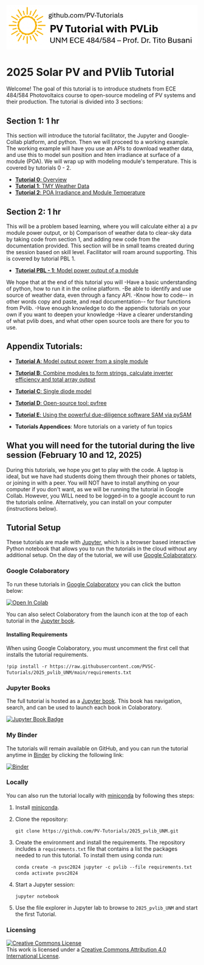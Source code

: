 ![tutorialpromo](images/tutorial_banner.PNG)

# 2025 Solar PV and PVlib Tutorial
Welcome! The goal of this tutorial is to introduce studnets from ECE 484/584 Photovoltaics course to open-source modeling of PV systems and their production.
The tutorial is divided into 3 sections:

## Section 1: 1 hr
This section will introduce the tutorial facilitator, the Jupyter and Google-Collab platform, and python. Then we will proceed to a working example.
The working example will have you use an APIs to download weather data, and use this to model sun position and hten irradiance at surface of a module (POA). 
We will wrap up with modeling module's temperature.
This is covered by tutorials 0 - 2.
* [**Tutorial 0**: Overview](https://colab.research.google.com/github/PV-Tutorials/2025_pvlib_UNM/blob/main/Tutorial%200%20-%20Overview.ipynb)
* [**Tutorial 1**: TMY Weather Data](https://colab.research.google.com/github/PV-Tutorials/2025_pvlib_UNM/blob/main/Tutorial%201%20-%20TMY%20Weather%20Data.ipynb)
* [**Tutorial 2**: POA Irradiance and Module Temperature](https://colab.research.google.com/github/PV-Tutorials/2025_pvlib_UNM/blob/main/Tutorial%202%20-%20POA%20Irradiance%20and%20Module%20Temperature.ipynb)

## Section 2: 1 hr
This will be a problem based learning, where you will calculate either a) a pv module power output, or b) Comparison of weather data to clear-sky data by taking code from section 1, and adding new code from the documentation provided.
This section will be in small teams created during the session based on skill level. Facilitator will roam around supporting.
This is covered by tutorial PBL 1.
* [**Tutorial PBL - 1**: Model power output of a module](https://colab.research.google.com/github/PV-Tutorials/2025_pvlib_UNM/blob/main/PBL_Case%201.ipynb)

We hope that at the end of this tutorial you will
-Have a basic understanding of python, how to run it in the online platform.
-Be able to identify and use source of weather data, even through a fancy API.
-Know how to code-- in other words copy and paste, and read documentation-- for four functions from Pvlib.
-Have enough knowledge to do the appendix tutorials on your own if you want to deepen your knowledge
-Have a clearer understanding of what pvlib does, and what other open source tools are there for you to use.

## Appendix Tutorials:
* [**Tutorial A**: Model output power from a single module](https://colab.research.google.com/github/PV-Tutorials/2025_pvlib_UNM/blob/main/Tutorial%20A%20-%20Model%20a%20Module's%20Performance.ipynb)
* [**Tutorial B**: Combine modules to form strings, calculate inverter efficiency
  and total array output](https://colab.research.google.com/github/PV-Tutorials/2025_pvlib_UNM/blob/main/Tutorial%20B%20-%20Array%20Power.ipynb)
* [**Tutorial C**: Single diode model ](https://colab.research.google.com/github/PV-Tutorials/2025_pvlib_UNM/blob/main/Tutorial%20C%20-%20Single%20Diode%20Model.ipynb)
* [**Tutorial D**: Open-source tool: pvfree](https://colab.research.google.com/github/PV-Tutorials/2025_pvlib_UNM/blob/main/Tutorial%20D%20-%20pvfree.ipynb)
* [**Tutorial E**: Using the powerful due-diligence software SAM via pySAM](https://colab.research.google.com/github/PV-Tutorials/2025_pvlib_UNM/blob/main/Tutorial%20E%20-%20PySAM%20Financial%20Model.ipynb)

* **Tutorials Appendices**: More tutorials on a variety of fun topics

## What you will need for the tutorial during the live session (February 10 and 12, 2025) 

During this tutorials, we hope you get to play with the code. A laptop is ideal, but we have had students doing them through their phones or tablets, or joining in with a peer. 
You will NOT have to install anything on your computer if you don't want, as we will be running the tutorial in Google Collab. However, you WILL need to be logged-in to a google account to run the tutorials online.
Alternatively, you can install on your computer (instructions below).


## Tutorial Setup
These tutorials are made with [Jupyter](https://jupyter.org), which is a
browser based interactive Python notebook that allows you to run the tutorials
in the cloud without any additional setup. On the day of the tutorial, we will
use [Google Colaboratory](https://colab.research.google.com/).

### Google Colaboratory
To run these tutorials in [Google Colaboratory](https://colab.research.google.com/)
you can click the button below:

<a target="_blank" href="https://colab.research.google.com/github/PV-Tutorials/2025_pvlib_UNM/blob/main/Tutorial%200%20-%20Overview.ipynb">
  <img src="https://colab.research.google.com/assets/colab-badge.svg" alt="Open In Colab"/>
</a>

You can also select Colaboratory from the launch icon at the top of each tutorial
in the [Jupyter book](https://pvsc-tutorials.github.io/2025_pvlib_UNM/index.html).

#### Installing Requirements
When using Google Colaboratory, you must uncomment the first cell that installs
the tutorial requirements.

    !pip install -r https://raw.githubusercontent.com/PVSC-Tutorials/2025_pvlib_UNM/main/requirements.txt

### Jupyter Books

The full tutorial is hosted as a [Jupyter book](https://jupyterbook.org/intro.html).
This book has navigation, search, and can be used to launch each book in Colaboratory.

[![Jupyter Book Badge](https://jupyterbook.org/badge.svg)](<https://PV-Tutorials.github.io/2025_pvlib_UNM/index.html>)

### My Binder

The tutorials will remain available on GitHub, and you can run
the tutorial anytime in [Binder](https://mybinder.org) by clicking the
following link:

[![Binder](https://mybinder.org/badge_logo.svg)](https://mybinder.org/v2/gh/PV-Tutorials/2025_pvlib_UNM/main)

### Locally

You can also run the tutorial locally with
[miniconda](https://docs.conda.io/en/latest/miniconda.html) by following thes
steps:

1. Install [miniconda](https://docs.conda.io/en/latest/miniconda.html).

1. Clone the repository:

   ```
   git clone https://github.com/PV-Tutorials/2025_pvlib_UNM.git
   ```

1. Create the environment and install the requirements. The repository includes
   a `requirements.txt` file that contains a list the packages needed to run
   this tutorial. To install them using conda run:

   ```
   conda create -n pvsc2024 jupyter -c pvlib --file requirements.txt
   conda activate pvsc2024
   ```

1. Start a Jupyter session:

   ```
   jupyter notebook
   ```

1. Use the file explorer in Jupyter lab to browse to `2025_pvlib_UNM`
   and start the first Tutorial.


### Licensing

<a rel="license" href="http://creativecommons.org/licenses/by/4.0/"><img alt="Creative Commons License" style="border-width:0" src="https://i.creativecommons.org/l/by/4.0/88x31.png" /></a><br />This work is licensed under a <a rel="license" href="http://creativecommons.org/licenses/by/4.0/">Creative Commons Attribution 4.0 International License</a>.
